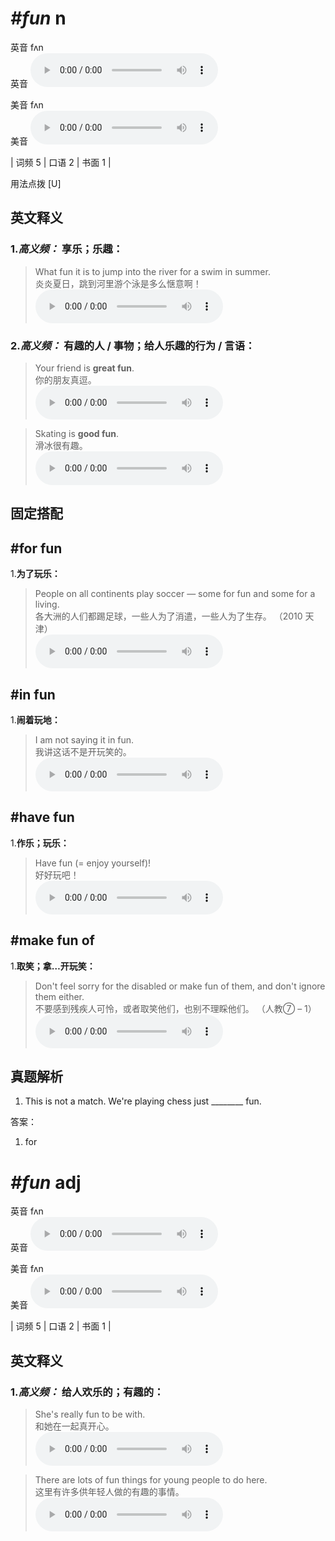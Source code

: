 # ***\#fun*** n
英音 fʌn  
英音
<audio src="./media/fun-B.aac" controls="controls"></audio>

美音 fʌn  
美音
<audio src="./media/fun.aac" controls="controls"></audio>



| 词频 5 | 口语 2 | 书面 1 |  

用法点拨  [U]

英文释义
---
### 1.*高义频：* **享乐；乐趣：**  

 > What fun it is to jump into the river for a swim in summer.  
 > 炎炎夏日，跳到河里游个泳是多么惬意啊！    
<audio src="./media/fun-1.aac" controls="controls"></audio>

### 2.*高义频：* **有趣的人 / 事物；给人乐趣的行为 / 言语：**  

 > Your friend is **great fun**.   
 > 你的朋友真逗。    
<audio src="./media/fun-2.aac" controls="controls"></audio>

 > Skating is **good fun**.   
 > 滑冰很有趣。    
<audio src="./media/fun-3.aac" controls="controls"></audio>


固定搭配
---
## \#for fun 
1.**为了玩乐：**  

 > People on all continents play soccer — some for fun and some for a living.  
 > 各大洲的人们都踢足球，一些人为了消遣，一些人为了生存。  （2010 天津）  
<audio src="./media/People on all continents317补录_AAC.aac" controls="controls"></audio>

## \#in fun
1.**闹着玩地：**  

 > I am not saying it in fun.   
 > 我讲这话不是开玩笑的。    
<audio src="./media/fun-5.aac" controls="controls"></audio>

## \#have fun 
1.**作乐；玩乐：**  

 > Have fun (= enjoy yourself)!  
 > 好好玩吧！    
<audio src="./media/fun-6.aac" controls="controls"></audio>

## \#make fun of 
1.**取笑；拿…开玩笑：**  

 > Don't feel sorry for the disabled or make fun of them, and don't ignore them either.  
 > 不要感到残疾人可怜，或者取笑他们，也别不理睬他们。  （人教⑦ – 1）  
<audio src="./media/fun-7.aac" controls="controls"></audio>


真题解析
---
1. This is not a match. We're playing chess just ________ fun.   

答案：
1. for  

# ***\#fun*** adj
英音 fʌn  
英音
<audio src="./media/fun-B.aac" controls="controls"></audio>

美音 fʌn  
美音
<audio src="./media/fun.aac" controls="controls"></audio>



| 词频 5 | 口语 2 | 书面 1 |  

英文释义
---
### 1.*高义频：* **给人欢乐的；有趣的：**  

 > She's really fun to be with.  
 > 和她在一起真开心。    
<audio src="./media/fun-8.aac" controls="controls"></audio>

 > There are lots of fun things for young people to do here.  
 > 这里有许多供年轻人做的有趣的事情。    
<audio src="./media/fun-9.aac" controls="controls"></audio>



